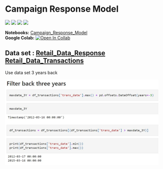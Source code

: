 # Campaign Response Model
[![](https://img.shields.io/badge/-Python-blue)](#) [![](https://img.shields.io/badge/-XGBoot-blue)](#) [![](https://img.shields.io/badge/-SMOTE-blue)](#) [![](https://img.shields.io/badge/-RandomizedSearchCV-blue)](#)

**Notebooks:** [Campaign_Response_Model](./Campaign_Response_Model.ipynb)  
**Google Colab:** [![Open In Collab](https://colab.research.google.com/assets/colab-badge.svg)](https://github.com/TSupattra/BADS7105_CRM/blob/main/04_Campaign%20Response%20Model/Campaign_Response_Model.ipynb)  

## Data set : [Retail_Data_Response](./Retail_Data_Response.csv) [Retail_Data_Transactions](./Retail_Data_Transactions.csv) 


Use data set 3 years back

![CampaignRM_01](./CampaignRM_01.JPG)

